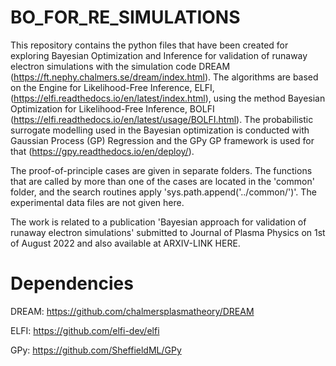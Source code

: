# BO_FOR_RE_SIMULATIONS

This repository contains the python files that have been created for exploring Bayesian Optimization and Inference for validation of runaway electron simulations with the simulation code DREAM (https://ft.nephy.chalmers.se/dream/index.html). The algorithms are based on the Engine for Likelihood-Free Inference, ELFI, (https://elfi.readthedocs.io/en/latest/index.html), using the method Bayesian Optimization for Likelihood-Free Inference, BOLFI (https://elfi.readthedocs.io/en/latest/usage/BOLFI.html). The probabilistic surrogate modelling used in the Bayesian optimization is conducted with Gaussian Process (GP) Regression and the GPy GP framework is used for that (https://gpy.readthedocs.io/en/deploy/). 

The proof-of-principle cases are given in separate folders. The functions that are called by more than one of the cases are located in the 'common' folder, and the search routines apply 'sys.path.append('../common/')'.  The experimental data files are not given here. 

The work is related to a publication 'Bayesian approach for validation of runaway electron simulations' submitted to Journal of Plasma Physics on 1st of August 2022 and also available at ARXIV-LINK HERE.

# Dependencies
DREAM: https://github.com/chalmersplasmatheory/DREAM

ELFI: https://github.com/elfi-dev/elfi

GPy: https://github.com/SheffieldML/GPy 
